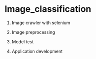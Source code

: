 # Image_classification

1. Image crawler with selenium
 
2. Image preprocessing

3. Model test

4. Application development
